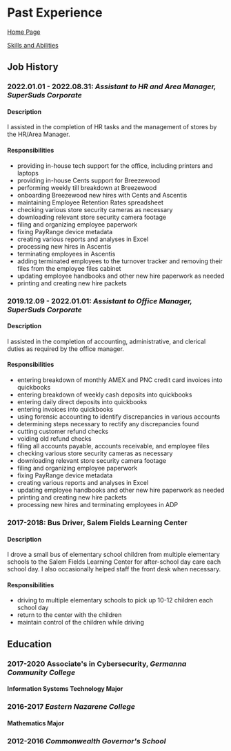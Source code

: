 # Past Experience

[Home Page](index.md)

[Skills and Abilities](skills.md)

## Job History

### 2022.01.01 - 2022.08.31: _Assistant to HR and Area Manager, SuperSuds Corporate_

#### Description

I assisted in the completion of HR tasks and the management of stores by the HR/Area Manager.

#### Responsibilities

- providing in-house tech support for the office, including printers and laptops
- providing in-house Cents support for Breezewood
- performing weekly till breakdown at Breezewood
- onboarding Breezewood new hires with Cents and Ascentis
- maintaining Employee Retention Rates spreadsheet
- checking various store security cameras as necessary
- downloading relevant store security camera footage
- filing and organizing employee paperwork
- fixing PayRange device metadata
- creating various reports and analyses in Excel
- processing new hires in Ascentis
- terminating employees in Ascentis
- adding terminated employees to the turnover tracker and removing their files from the employee files cabinet
- updating employee handbooks and other new hire paperwork as needed
- printing and creating new hire packets

### 2019.12.09 - 2022.01.01: _Assistant to Office Manager, SuperSuds Corporate_

#### Description

I assisted in the completion of accounting, administrative, and clerical duties as required by the office manager.

#### Responsibilities

- entering breakdown of monthly AMEX and PNC credit card invoices into quickbooks
- entering breakdown of weekly cash deposits into quickbooks
- entering daily direct deposits into quickbooks
- entering invoices into quickbooks
- using forensic accounting to identify discrepancies in various accounts
- determining steps necessary to rectify any discrepancies found
- cutting customer refund checks
- voiding old refund checks
- filing all accounts payable, accounts receivable, and employee files
- checking various store security cameras as necessary
- downloading relevant store security camera footage
- filing and organizing employee paperwork
- fixing PayRange device metadata
- creating various reports and analyses in Excel
- updating employee handbooks and other new hire paperwork as needed
- printing and creating new hire packets
- processing new hires and terminating employees in ADP

### 2017-2018: Bus Driver, Salem Fields Learning Center

#### Description

I drove a small bus of elementary school children from multiple elementary schools to the Salem Fields Learning Center for after-school day care each school day. I also occasionally helped staff the front desk when necessary.

#### Responsibilities

- driving to multiple elementary schools to pick up 10-12 children each school day
- return to the center with the children
- maintain control of the children while driving

## Education

### 2017-2020 Associate's in Cybersecurity, _Germanna Community College_

#### Information Systems Technology Major

### 2016-2017 _Eastern Nazarene College_

#### Mathematics Major

### 2012-2016 _Commonwealth Governor's School_
